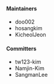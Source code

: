 #### Maintainers
* doo002
* hosangkim
* KicheolJeon

#### Committers
* tw123-kim
* Namjin-Kim
* SangmanLee
